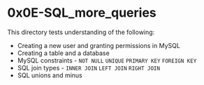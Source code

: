 # 0x0E-SQL_more_queries
This directory tests understanding of the following:
- Creating a new user and granting permissions in MySQL
- Creating a table and a database
- MySQL constraints - `NOT NULL` `UNIQUE` `PRIMARY KEY` `FOREIGN KEY`
- SQL join types - `INNER JOIN` `LEFT JOIN` `RIGHT JOIN`
- SQL unions and minus

